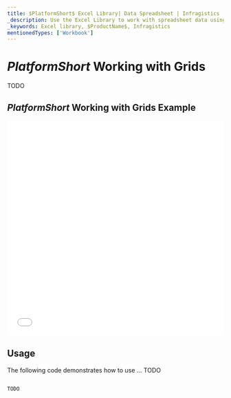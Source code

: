 ```yaml
---
title: $PlatformShort$ Excel Library| Data Spreadsheet | Infragistics
_description: Use the Excel Library to work with spreadsheet data using Microsoft Excel features. Easily transfer data from excel to your application.
_keywords: Excel library, $ProductName$, Infragistics
mentionedTypes: ['Workbook']
---
```

# $PlatformShort$ Working with Grids

TODO

## $PlatformShort$ Working with Grids Example

<div class="sample-container loading" style="height: 500px">
    <iframe id="excel-library-overview-sample-iframe" src='{environment:dvDemosBaseUrl}/excel/excel-library-working-with-grids' width="100%" height="100%" seamless frameBorder="0" onload="onXPlatSampleIframeContentLoaded(this);"></iframe>
</div>
<sample-button src="excel/excel-library/working-with-grids"></sample-button>


<div class="divider--half"></div>

## Usage
The following code demonstrates how to use ... TODO

```ts

TODO

```